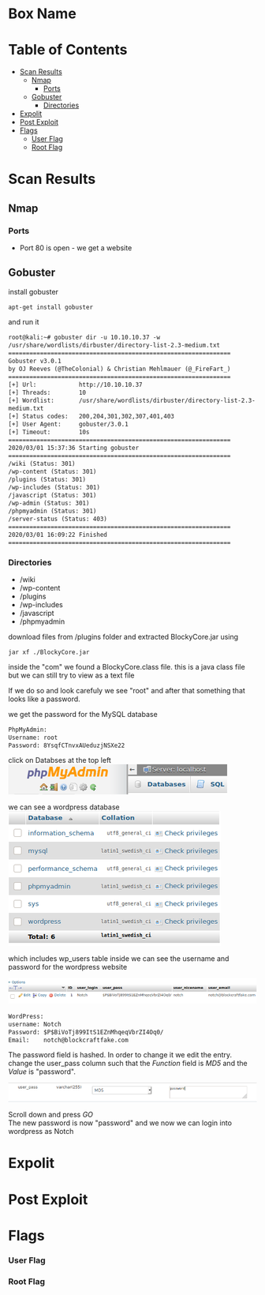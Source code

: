 
# Box Name <!-- omit in toc -->

# Table of Contents <!-- omit in toc -->
- [Scan Results](#scan-results)
  - [Nmap](#nmap)
    - [Ports](#ports)
  - [Gobuster](#gobuster)
    - [Directories](#directories)
- [Expolit](#expolit)
- [Post Exploit](#post-exploit)
- [Flags](#flags)
    - [User Flag](#user-flag)
    - [Root Flag](#root-flag)

# Scan Results

## Nmap

### Ports
* Port 80 is open - we get a website

## Gobuster
install gobuster

```
apt-get install gobuster
```

and run it

```
root@kali:~# gobuster dir -u 10.10.10.37 -w /usr/share/wordlists/dirbuster/directory-list-2.3-medium.txt
===============================================================
Gobuster v3.0.1
by OJ Reeves (@TheColonial) & Christian Mehlmauer (@_FireFart_)
===============================================================
[+] Url:            http://10.10.10.37
[+] Threads:        10
[+] Wordlist:       /usr/share/wordlists/dirbuster/directory-list-2.3-medium.txt
[+] Status codes:   200,204,301,302,307,401,403
[+] User Agent:     gobuster/3.0.1
[+] Timeout:        10s
===============================================================
2020/03/01 15:37:36 Starting gobuster
===============================================================
/wiki (Status: 301)
/wp-content (Status: 301)
/plugins (Status: 301)
/wp-includes (Status: 301)
/javascript (Status: 301)
/wp-admin (Status: 301)
/phpmyadmin (Status: 301)
/server-status (Status: 403)
===============================================================
2020/03/01 16:09:22 Finished
===============================================================
```

### Directories
* /wiki 
* /wp-content 
* /plugins 
* /wp-includes
* /javascript 
* /phpmyadmin

download files from /plugins folder and extracted BlockyCore.jar using

```
jar xf ./BlockyCore.jar
```
inside the "com" we found a BlockyCore.class file. this is a java class file but we can still try to view as a text file

If we do so and look carefuly we see "root" and after that something that looks like a password.

we get the password for the MySQL database

```
PhpMyAdmin:  
Username: root  
Password: 8YsqfCTnvxAUeduzjNSXe22
```

click on Databses at the top left  
![phoMyAdmin Header](./Pictures/phpmyadmin.png)

we can see a wordpress database  
![Databases](./Pictures/databses.png)  

which includes wp_users table
inside we can see the username and password for the wordpress website

![WordPress User](./Pictures/wordpress_user.png)  

```
WordPress:  
username: Notch  
Password: $P$BiVoTj899ItS1EZnMhqeqVbrZI4Oq0/  
Email:    notch@blockcraftfake.com
```

The password field is hashed. In order to change it we edit the entry.
change the user_pass column such that the _Function_ field is _MD5_ and the _Value_ is "password".  

![WordPress User](./Pictures/pass_change.png)   

Scroll down and press _GO_   
The new password is now "password" and we now we can login into wordpress as Notch

# Expolit

# Post Exploit

# Flags

### User Flag

### Root Flag

